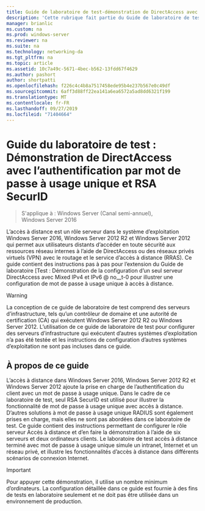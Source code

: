 ```yaml
---
title: Guide de laboratoire de test-démonstration de DirectAccess avec l’authentification par mot de passe à usage unique et RSA SecurID
description: 'Cette rubrique fait partie du Guide de laboratoire de test : illustrer DirectAccess avec l’authentification par mot de passe à usage unique et RSA SecurID pour Windows Server 2016'
manager: brianlic
ms.custom: na
ms.prod: windows-server
ms.reviewer: na
ms.suite: na
ms.technology: networking-da
ms.tgt_pltfrm: na
ms.topic: article
ms.assetid: 10c7a49c-5671-4bec-b562-13fdd67f4629
ms.author: pashort
author: shortpatti
ms.openlocfilehash: f226c4c4b8a7517458ede95b4e237b567e0c49df
ms.sourcegitcommit: 6aff3d88ff22ea141a6ea6572a5ad8dd6321f199
ms.translationtype: MT
ms.contentlocale: fr-FR
ms.lasthandoff: 09/27/2019
ms.locfileid: "71404664"
---
```

# <a name="test-lab-guide-demonstrate-directaccess-with-otp-authentication-and-rsa-securid"></a>Guide du laboratoire de test : Démonstration de DirectAccess avec l’authentification par mot de passe à usage unique et RSA SecurID

>S'applique à : Windows Server (Canal semi-annuel), Windows Server 2016

L’accès à distance est un rôle serveur dans le système d’exploitation Windows Server 2016, Windows Server 2012 R2 et Windows Server 2012 qui permet aux utilisateurs distants d’accéder en toute sécurité aux ressources réseau internes à l’aide de DirectAccess ou des réseaux privés virtuels (VPN) avec le routage et le service d’accès à distance (RRAS). Ce guide contient des instructions pas à pas pour l’extension du Guide de laboratoire [Test : Démonstration de la configuration d’un seul serveur DirectAccess avec Mixed IPv4 et IPv6 @ no__t-0 pour illustrer une configuration de mot de passe à usage unique à accès à distance.  
  
> [!WARNING]  
> La conception de ce guide de laboratoire de test comprend des serveurs d’infrastructure, tels qu’un contrôleur de domaine et une autorité de certification (CA) qui exécutent Windows Server 2012 R2 ou Windows Server 2012. L’utilisation de ce guide de laboratoire de test pour configurer des serveurs d’infrastructure qui exécutent d’autres systèmes d’exploitation n’a pas été testée et les instructions de configuration d’autres systèmes d’exploitation ne sont pas incluses dans ce guide.  
  
## <a name="about-this-guide"></a>À propos de ce guide  
L’accès à distance dans Windows Server 2016, Windows Server 2012 R2 et Windows Server 2012 ajoute la prise en charge de l’authentification du client avec un mot de passe à usage unique. Dans le cadre de ce laboratoire de test, seul RSA SecurID est utilisé pour illustrer la fonctionnalité de mot de passe à usage unique avec accès à distance. D’autres solutions à mot de passe à usage unique RADIUS sont également prises en charge, mais elles ne sont pas abordées dans ce laboratoire de test. Ce guide contient des instructions permettant de configurer le rôle serveur Accès à distance et d’en faire la démonstration à l’aide de six serveurs et deux ordinateurs clients. Le laboratoire de test accès à distance terminé avec mot de passe à usage unique simule un intranet, Internet et un réseau privé, et illustre les fonctionnalités d’accès à distance dans différents scénarios de connexion Internet.  
  
> [!IMPORTANT]  
> Pour appuyer cette démonstration, il utilise un nombre minimum d’ordinateurs. La configuration détaillée dans ce guide est fournie à des fins de tests en laboratoire seulement et ne doit pas être utilisée dans un environnement de production.  
  


